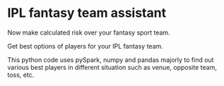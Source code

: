 # IPL fantasy team assistant

Now make calculated risk over your fantasy sport team.

Get best options of players for your IPL fantasy team.

This python code uses pySpark, numpy and pandas majorly to find out various best players in different situation such as venue, opposite team, toss, etc.
